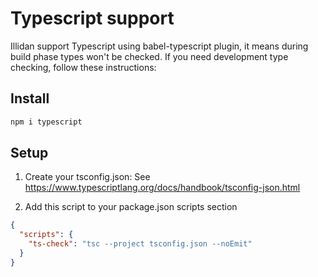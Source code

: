 # Typescript support

Illidan support Typescript using babel-typescript plugin, it means during build phase types won't be checked. If you need development type checking, follow these instructions:

## Install

```bash
npm i typescript
```

## Setup

1. Create your tsconfig.json: See https://www.typescriptlang.org/docs/handbook/tsconfig-json.html

2. Add this script to your package.json scripts section

```json
{
  "scripts": {
    "ts-check": "tsc --project tsconfig.json --noEmit"
  }
}
```